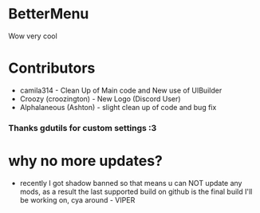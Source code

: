 # BetterMenu
Wow very cool

# Contributors
* camila314 - Clean Up of Main code and New use of UIBuilder
* Croozy (croozington) - New Logo (Discord User)
* Alphalaneous (Ashton) - slight clean up of code and bug fix
### Thanks gdutils for custom settings :3

# why no more updates?
* recently I got shadow banned so that means u can NOT update any mods, as a result the last supported build on github is the final build I'll be working on, cya around - VIPER
